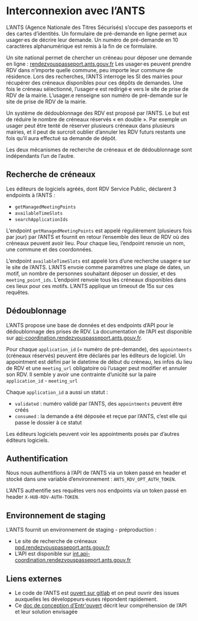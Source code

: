 # Interconnexion avec l’ANTS

L’ANTS (Agence Nationale des Titres Sécurisés) s’occupe des passeports et des cartes d’identités.
Un formulaire de pré-demande en ligne permet aux usager·es de décrire leur demande.
Un numéro de pré-demande en 10 caractères alphanumérique est remis à la fin de ce formulaire.

Un site national permet de chercher un créneau pour déposer une demande en ligne : [rendezvouspasseport.ants.gouv.fr](https://rendezvouspasseport.ants.gouv.fr)
Les usager·es peuvent prendre RDV dans n’importe quelle commune, peu importe leur commune de résidence.
Lors des recherches, l’ANTS interroge les SI des mairies pour récupérer des créneaux disponibles pour ces dépôts de demandes.
Une fois le créneau sélectionné, l’usager·e est redirigé·e vers le site de prise de RDV de la mairie.
L’usager.e renseigne son numéro de pré-demande sur le site de prise de RDV de la mairie.

Un système de dédoublonnage des RDV est proposé par l’ANTS.
Le but est de réduire le nombre de créneaux réservés « en double ».
Par exemple un usager peut être tenté de réserver plusieurs créneaux dans plusieurs mairies, et il peut de surcroit oublier d’annuler les RDV futurs restants une fois qu’il aura effectué sa demande de dépôt.

Les deux mécanismes de recherche de créneaux et de dédoublonnage sont indépendants l’un de l’autre.

## Recherche de créneaux

Les éditeurs de logiciels agréés, dont RDV Service Public, déclarent 3 endpoints à l’ANTS :

- `getManagedMeetingPoints`
- `availableTimeSlots`
- `searchApplicationIds`

L’endpoint `getManagedMeetingPoints` est appelé régulièrement (plusieurs fois par jour) par l’ANTS et fournit en retour l’ensemble des lieux de RDV où des créneaux peuvent avoir lieu.
Pour chaque lieu, l’endpoint renvoie un nom, une commune et des coordonnées.

L’endpoint `availableTimeSlots` est appelé lors d’une recherche usager·e sur le site de l’ANTS.
L’ANTS envoie comme paramètres une plage de dates, un motif, un nombre de personnes souhaitant déposer un dossier, et des `meeting_point_ids`.
L’endpoint renvoie tous les créneaux disponibles dans ces lieux pour ces motifs.
L’ANTS applique un timeout de 15s sur ces requêtes.

## Dédoublonnage

L’ANTS propose une base de données et des endpoints d’API pour le dédoublonnage des prises de RDV.
La documentation de l’API est disponible sur [api-coordination.rendezvouspasseport.ants.gouv.fr](https://api-coordination.rendezvouspasseport.ants.gouv.fr/docs#/).

Pour chaque `application_id` (= numéro de pré-demande), des `appointments` (créneaux réservés) peuvent être déclarés par les éditeurs de logiciel.
Un appointment est défini par le datetime de début du créneau, les infos du lieu de RDV et une `meeting_url` obligatoire où l’usager peut modifier et annuler son RDV.
Il semble y avoir une contrainte d’unicité sur la paire `application_id` - `meeting_url`

Chaque `application_id` a aussi un statut :

- `validated` : numéro validé par l’ANTS, des `appointments` peuvent être créés
- `consumed` : la demande a été déposée et reçue par l’ANTS, c’est elle qui passe le dossier à ce statut

Les éditeurs logiciels peuvent voir les appointments posés par d’autres éditeurs logiciels.

## Authentification

Nous nous authentifions à l’API de l’ANTS via un token passé en header et stocké dans une variable d’environnement : `ANTS_RDV_OPT_AUTH_TOKEN`.

L’ANTS authentifie ses requêtes vers nos endpoints via un token passé en header `X-HUB-RDV-AUTH-TOKEN`.

## Environnement de staging

L’ANTS fournit un environnement de staging - préproduction :

- Le site de recherche de créneaux [ppd.rendezvouspasseport.ants.gouv.fr](https://ppd.rendezvouspasseport.ants.gouv.fr/)
- L’API est disponible sur [int.api-coordination.rendezvouspasseport.ants.gouv.fr](https://int.api-coordination.rendezvouspasseport.ants.gouv.fr)

## Liens externes

- Le code de l’ANTS est [ouvert sur gitlab](https://gitlab.com/france-titres/rendez-vous-mairie/) et on peut ouvrir des issues auxquelles les développeurs·euses répondent rapidement.
- Ce [doc de conception d’Entr'ouvert](https://dev.entrouvert.org/projects/publik/wiki/Hub_Rdv_ANTS) décrit leur compréhension de l’API et leur solution envisagée
